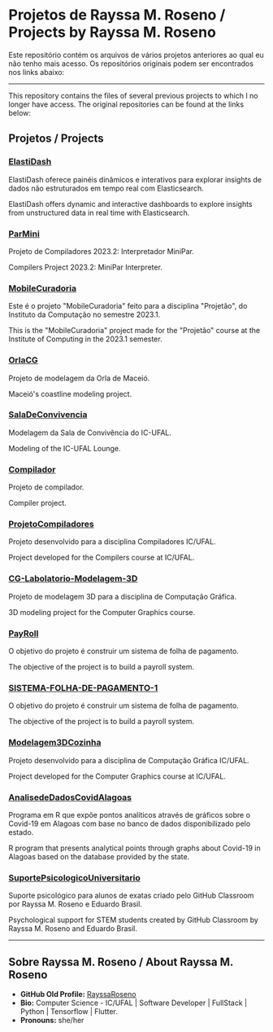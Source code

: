 # Projetos de Rayssa M. Roseno / Projects by Rayssa M. Roseno

Este repositório contém os arquivos de vários projetos anteriores ao qual eu não tenho mais acesso. Os repositórios originais podem ser encontrados nos links abaixo:

---

This repository contains the files of several previous projects to which I no longer have access. The original repositories can be found at the links below:

## Projetos / Projects

### [ElastiDash](https://github.com/RayssaRoseno/ElastiDash)
ElastiDash oferece painéis dinâmicos e interativos para explorar insights de dados não estruturados em tempo real com Elasticsearch.

ElastiDash offers dynamic and interactive dashboards to explore insights from unstructured data in real time with Elasticsearch.

### [ParMini](https://github.com/RayssaRoseno/ParMini)
Projeto de Compiladores 2023.2: Interpretador MiniPar.

Compilers Project 2023.2: MiniPar Interpreter.

### [MobileCuradoria](https://github.com/RayssaRoseno/MobileCuradoria)
Este é o projeto "MobileCuradoria" feito para a disciplina "Projetão", do Instituto da Computação no semestre 2023.1.

This is the "MobileCuradoria" project made for the "Projetão" course at the Institute of Computing in the 2023.1 semester.

### [OrlaCG](https://github.com/RayssaRoseno/OrlaCG)
Projeto de modelagem da Orla de Maceió.

Maceió's coastline modeling project.

### [SalaDeConvivencia](https://github.com/RayssaRoseno/SalaDeConvivencia)
Modelagem da Sala de Convivência do IC-UFAL.

Modeling of the IC-UFAL Lounge.

### [Compilador](https://github.com/RayssaRoseno/compilador)
Projeto de compilador.

Compiler project.

### [ProjetoCompiladores](https://github.com/RayssaRoseno/ProjetoCompiladores)
Projeto desenvolvido para a disciplina Compiladores IC/UFAL.

Project developed for the Compilers course at IC/UFAL.

### [CG-Labolatorio-Modelagem-3D](https://github.com/RayssaRoseno/CG-Labolatorio-Modelagem-3D)
Projeto de modelagem 3D para a disciplina de Computação Gráfica.

3D modeling project for the Computer Graphics course.

### [PayRoll](https://github.com/RayssaRoseno/PayRoll)
O objetivo do projeto é construir um sistema de folha de pagamento.

The objective of the project is to build a payroll system.

### [SISTEMA-FOLHA-DE-PAGAMENTO-1](https://github.com/RayssaRoseno/SISTEMA-FOLHA-DE-PAGAMENTO-1)
O objetivo do projeto é construir um sistema de folha de pagamento.

The objective of the project is to build a payroll system.

### [Modelagem3DCozinha](https://github.com/RayssaRoseno/Modelagem3DCozinha)
Projeto desenvolvido para a disciplina de Computação Gráfica IC/UFAL.

Project developed for the Computer Graphics course at IC/UFAL.

### [AnalisedeDadosCovidAlagoas](https://github.com/RayssaRoseno/AnalisedeDadosCovidAlagoas)
Programa em R que expõe pontos analíticos através de gráficos sobre o Covid-19 em Alagoas com base no banco de dados disponibilizado pelo estado.

R program that presents analytical points through graphs about Covid-19 in Alagoas based on the database provided by the state.

### [SuportePsicologicoUniversitario](https://github.com/RayssaRoseno/SuportePsicologicoUniversitario)
Suporte psicológico para alunos de exatas criado pelo GitHub Classroom por Rayssa M. Roseno e Eduardo Brasil.

Psychological support for STEM students created by GitHub Classroom by Rayssa M. Roseno and Eduardo Brasil.

---

## Sobre Rayssa M. Roseno / About Rayssa M. Roseno

- **GitHub Old Profile:** [RayssaRoseno](https://github.com/RayssaRoseno)
- **Bio:** Computer Science - IC/UFAL | Software Developer | FullStack | Python | Tensorflow | Flutter.
- **Pronouns:** she/her
